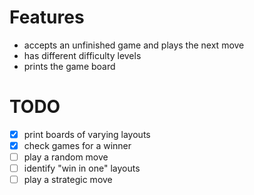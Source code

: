 
# Features

* accepts an unfinished game and plays the next move
* has different difficulty levels
* prints the game board

# TODO

- [x] print boards of varying layouts
- [x] check games for a winner
- [ ] play a random move
- [ ] identify "win in one" layouts
- [ ] play a strategic move
